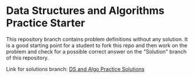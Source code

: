 # Data Structures and Algorithms Practice Starter
This repository branch contains problem definitions without any solution. It is a good starting point for a student to fork this repo and then work on the problem and check for a possible correct answer on the "Solution" branch of this repository.


Link for solutions branch: [DS and Algo Practice Solutions](https://github.com/jsr1611/DS-and-Algo-Practice/tree/Solutions)
